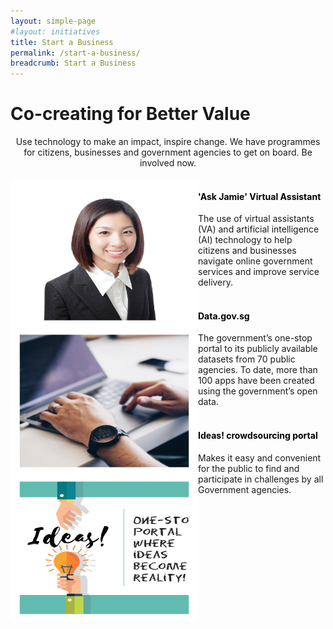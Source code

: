 ```yaml
---
layout: simple-page
#layout: initiatives
title: Start a Business
permalink: /start-a-business/
breadcrumb: Start a Business
---
```

<h1><div class="has-text-centered has-text-weight-bold">Co-creating for Better Value</div></h1>

<center>Use technology to make an impact, inspire change. We have programmes for citizens, businesses and government agencies to get on board. Be involved now.</center>

<div>
<img src="/images/programmes/products-and-services/1.jpg" align="left" style="width:300px;height:235px;">
<h4 style="color:black"><br />'Ask Jamie' Virtual Assistant</h4>
<span style="font-size:100%;">The use of virtual assistants (VA) and artificial intelligence (AI) technology to help citizens and businesses navigate online government services and improve service delivery.</span>
</div>

<div>
<img src="/images/programmes/products-and-services/2.jpg" align="left" style="width:300px;height:235px;">
<h4 style="color:black"><br />Data.gov.sg</h4>
<span style="font-size:100%;">The government’s one-stop portal to its publicly available datasets from 70 public agencies. To date, more than 100 apps have been created using the government’s open data.</span>
</div>

<div>
<img src="/images/programmes/products-and-services/3.jpg" align="left" style="width:300px;height:235px;">
<h4 style="color:black"><br />Ideas! crowdsourcing portal</h4>
<span style="font-size:100%;">Makes it easy and convenient for the public to find and participate in challenges by all Government agencies.</span>
<div>
